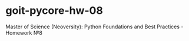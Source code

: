 # goit-pycore-hw-08
Master of Science (Neoversity): Python Foundations and Best Practices - Homework №8
